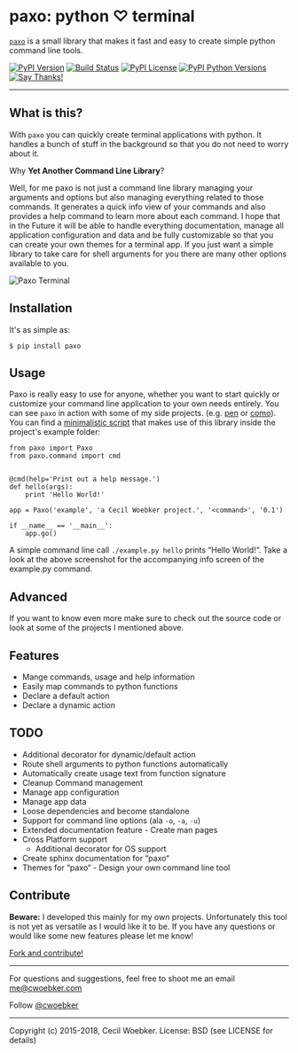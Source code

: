 # paxo: python ♡ terminal

[`paxo`](https://github.com/cwoebker/paxo) is a small library that makes it fast and easy to create simple python command line tools.

[![PyPI Version](https://img.shields.io/pypi/v/paxo.svg)](https://pypi.python.org/pypi/paxo)
[![Build Status](https://secure.travis-ci.org/cwoebker/paxo.png?branch=master)](http://travis-ci.org/cwoebker/paxo)
[![PyPI License](https://img.shields.io/pypi/l/paxo.svg)](https://pypi.python.org/pypi/paxo)
[![PyPI Python Versions](https://img.shields.io/pypi/pyversions/paxo.svg)](https://pypi.python.org/pypi/paxo)
[![Say Thanks!](https://img.shields.io/badge/Say%20Thanks-!-1EAEDB.svg)](https://saythanks.io/to/cwoebker)

---

## What is this? ##

With `paxo` you can quickly create terminal applications with python.
It handles a bunch of stuff in the background so that you do not need to worry about it.

Why **Yet Another Command Line Library**?

Well, for me paxo is not just a command line library managing your arguments and options but also managing everything related to those commands. It generates a quick info view of your commands and also provides a help command to learn more about each command.
I hope that in the Future it will be able to handle everything documentation, manage all application configuration and data and be fully customizable so that you can create your own themes for a terminal app.
If you just want a simple library to take care for shell arguments for you there are many other options available to you.

![Paxo Terminal](http://cwoebker.com/assets/img/posts/paxo.jpg)

## Installation ##

It's as simple as:

`$ pip install paxo`

## Usage ##

Paxo is really easy to use for anyone, whether you want to start quickly or customize your command line application to your own needs entirely. You can see `paxo` in action with some of my side projects. (e.g. [pen](http://github.com/cwoebker/pen) or [como](http://github.com/cwoebker/como)).
You can find a [minimalistic script](http://github.com/cwoebker/paxo) that makes use of this library inside the project's example folder:

    from paxo import Paxo
    from paxo.command import cmd


    @cmd(help='Print out a help message.')
    def hello(args):
        print 'Hello World!'

    app = Paxo('example', 'a Cecil Woebker project.', '<command>', '0.1')

    if __name__ == '__main__':
        app.go()

A simple command line call `./example.py hello` prints “Hello World!“. Take a look at the above screenshot for the accompanying info screen of the example.py command.

## Advanced ##

If you want to know even more make sure to check out the source code or look at some of the projects I mentioned above.
## Features ##

- Mange commands, usage and help information
- Easily map commands to python functions
- Declare a default action
- Declare a dynamic action

## TODO

- Additional decorator for dynamic/default action
- Route shell arguments to python functions automatically
- Automatically create usage text from function signature
- Cleanup Command management
- Manage app configuration
- Manage app data
- Loose dependencies and become standalone
- Support for command line options (ala `-o`, `-a`, `-u`)
- Extended documentation feature - Create man pages
- Cross Platform support
    - Additional decorator for OS support
- Create sphinx documentation for “paxo“
- Themes for “paxo“ - Design your own command line tool

## Contribute ##

**Beware:** I developed this mainly for my own projects. Unfortunately this tool is not yet as versatile as I would like
it to be. If you have any questions or would like some new features please let me know!

[Fork and contribute!](http://github.com/cwoebker/paxo)

---

For questions and suggestions, feel free to shoot me an email <me@cwoebker.com>

Follow [@cwoebker](http://twitter.com/cwoebker)

---

Copyright (c) 2015-2018, Cecil Woebker.
License: BSD (see LICENSE for details)

